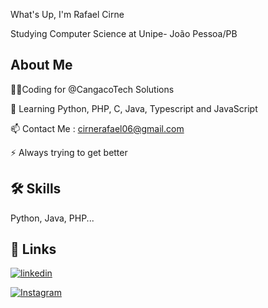 
What's Up, I'm Rafael Cirne

Studying Computer Science at Unipe- João Pessoa/PB


## About Me
👩‍💻Coding for @CangacoTech Solutions

🧠 Learning Python, PHP, C, Java, Typescript and JavaScript


📫 Contact Me : cirnerafael06@gmail.com

⚡️ Always trying to get better


## 🛠 Skills
Python, Java, PHP...


## 🔗 Links
  
[![linkedin](https://img.shields.io/badge/linkedin-0A66C2?style=for-the-badge&logo=linkedin&logoColor=white)](https://www.linkedin.com/rafaelcirn3/)

[![Instagram](https://img.shields.io/badge/instagram-0A66C2?style=for-the-badge&logo=instagram&logoColor=white)](https://www.Instagram.com/rafaelcirn3/)
